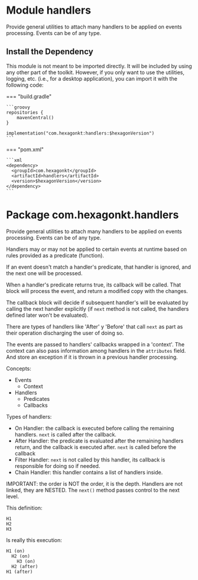 
# Module handlers
Provide general utilities to attach many handlers to be applied on events processing. Events can be
of any type.

## Install the Dependency
This module is not meant to be imported directly. It will be included by using any other part of the
toolkit. However, if you only want to use the utilities, logging, etc. (i.e., for a desktop
application), you can import it with the following code:

=== "build.gradle"

    ```groovy
    repositories {
        mavenCentral()
    }

    implementation("com.hexagonkt:handlers:$hexagonVersion")
    ```

=== "pom.xml"

    ```xml
    <dependency>
      <groupId>com.hexagonkt</groupId>
      <artifactId>handlers</artifactId>
      <version>$hexagonVersion</version>
    </dependency>
    ```

# Package com.hexagonkt.handlers
Provide general utilities to attach many handlers to be applied on events processing. Events can be
of any type.

Handlers may or may not be applied to certain events at runtime based on rules provided as a
predicate (function).

If an event doesn't match a handler's predicate, that handler is ignored, and the next one will be
processed.

When a handler's predicate returns true, its callback will be called. That block will process the
event, and return a modified copy with the changes.

The callback block will decide if subsequent handler's will be evaluated by calling the next handler
explicitly (if `next` method is not called, the handlers defined later won't be evaluated).

There are types of handlers like 'After' y 'Before' that call `next` as part as their operation
discharging the user of doing so.

The events are passed to handlers' callbacks wrapped in a 'context'. The context can also pass
information among handlers in the `attributes` field. And store an exception if it is thrown in a
previous handler processing.

Concepts:

* Events
    * Context
* Handlers
    * Predicates
    * Callbacks

Types of handlers:

* On Handler: the callback is executed before calling the remaining handlers. `next` is called after
  the callback.
* After Handler: the predicate is evaluated after the remaining handlers return, and the callback is
  executed after. `next` is called before the callback
* Filter Handler: `next` is not called by this handler, its callback is responsible for doing so if
  needed.
* Chain Handler: this handler contains a list of handlers inside.

IMPORTANT: the order is NOT the order, it is the depth. Handlers are not linked, they are NESTED.
The `next()` method passes control to the next level.

This definition:

```
H1
H2
H3
```

Is really this execution:

```
H1 (on)
  H2 (on)
    H3 (on)
  H2 (after)
H1 (after)
```
